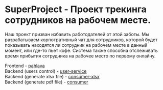 # SuperProject - Проект трекинга сотрудников на рабочем месте. 
Наш проект призван избавить работодателей от этой заботы. Мы разрабатываем корпотративный чат для сотрудников, которой будет 
показывать находятся ли сотрудник на рабочем месте в данный момент, или где-то пьет кофе. Система также способна отслеживать 
время прибытия сотрудника на рабочее место по первому онлайну.

Frontend - [pahlava](./pahlava)\
Backend (users control) -  [user-service](./user-service/)\
Backend (generate xlsx file) -  [consumer-xlsx](./consumer-xlsx/)\
Backend (generate pdf file) -  [consumer](./consumer/)
